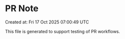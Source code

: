 # PR Note

Created at: Fri 17 Oct 2025 07:00:49 UTC

This file is generated to support testing of PR workflows.

